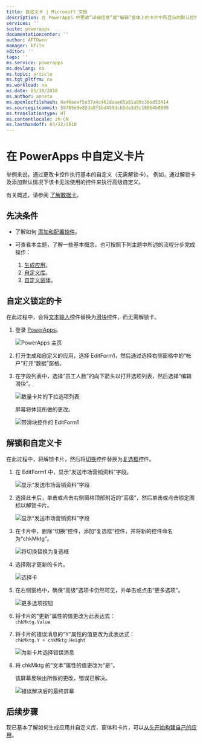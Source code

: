 ```yaml
---
title: 自定义卡 | Microsoft 文档
description: 在 PowerApps 中更改“详细信息”或“编辑”窗体上的卡片中所显示的默认控件
services: ''
suite: powerapps
documentationcenter: ''
author: AFTOwen
manager: kfile
editor: ''
tags: ''
ms.service: powerapps
ms.devlang: na
ms.topic: article
ms.tgt_pltfrm: na
ms.workload: na
ms.date: 03/18/2018
ms.author: anneta
ms.openlocfilehash: 0a46aeaf5e37a4c461daae65a01a00c38ed53414
ms.sourcegitcommit: 59785e9e82da8f5bd459dcb5da3d5c18064b0899
ms.translationtype: HT
ms.contentlocale: zh-CN
ms.lasthandoff: 03/22/2018
---
```

# <a name="customize-a-card-in-powerapps"></a>在 PowerApps 中自定义卡片
举例来说，通过更改卡控件执行基本的自定义（无需解锁卡）。 例如，通过解锁卡及添加默认情况下该卡无法使用的控件来执行高级自定义。

有关概述，请参阅 [了解数据卡](working-with-cards.md)。

## <a name="prerequisites"></a>先决条件

* 了解如何 [添加和配置控件](add-configure-controls.md)。
* 可查看本主题，了解一些基本概念，也可按照下列主题中所述的流程分步完成操作：

  1. [生成应用](data-platform-create-app.md)。
  2. [自定义库](customize-layout-sharepoint.md)。
  3. [自定义窗体](customize-forms-sharepoint.md)。

## <a name="customize-a-locked-card"></a>自定义锁定的卡
在此过程中，会将[文本输入](controls/control-text-input.md)控件替换为[滑块](controls/control-slider.md)控件，而无需解锁卡。

1. 登录 [PowerApps](http://web.powerapps.com)。

    ![PowerApps 主页](./media/customize-card/sign-in.png)

1. 打开生成和自定义的应用，选择 EditForm1，然后通过选择右侧窗格中的“帐户”打开“数据”窗格。

1. 在字段列表中，选择“员工人数”的向下箭头以打开选项列表，然后选择“编辑滑块”。

    ![数量卡片的下拉选项列表](./media/customize-card/card-selector.png)

    屏幕将体现所做的更改。

    ![带滑块控件的 EditForm1](./media/customize-card/add-slider.png)

## <a name="unlock-and-customize-a-card"></a>解锁和自定义卡
在此过程中，将解锁卡片，然后将[切换](controls/control-toggle.md)控件替换为[复选框](controls/control-check-box.md)控件。

1. 在 EditForm1 中，显示“发送市场营销资料”字段。

    ![显示“发送市场营销资料”字段](./media/customize-card/show-field.png)

2. 选择此卡后，单击或点击右侧窗格顶部附近的“高级”，然后单击或点击锁定图标以解锁卡片。

    ![显示“发送市场营销资料”字段](./media/customize-card/unlock-card.png)

1. 在卡片中，删除“切换”控件，添加“复选框”控件，并将新的控件命名为“chkMktg”。

    ![将切换替换为复选框](./media/customize-card/add-checkbox.png)

1. 选择刚才更新的卡片。

    ![选择卡](./media/customize-card/select-card.png)

1. 在右侧窗格中，确保“高级”选项卡仍然可见，并单击或点击“更多选项”。

    ![更多选项按钮](./media/customize-card/more-options.png)

1. 将卡片的“更新”属性的值更改为此表达式：
<br>`chkMktg.Value`

1. 将卡片的错误消息的“Y”属性的值更改为此表达式：<br>
`chkMktg.Y + chkMktg.Height`

    ![为新卡片选择错误消息](./media/customize-card/select-error.png)

1. 将 chkMktg 的“文本”属性的值更改为“是”。

    该屏幕反映出所做的更改，错误已解决。

    ![错误解决后的最终屏幕](./media/customize-card/final-screen.png)

## <a name="next-steps"></a>后续步骤
现已基本了解如何生成应用并自定义库、窗体和卡片，可以[从头开始构建自己的应用](data-platform-create-app-scratch.md)。
